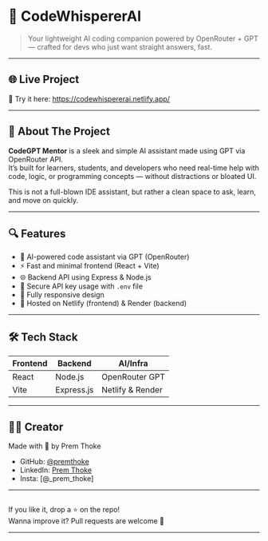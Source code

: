 # 💬 CodeWhispererAI

> Your lightweight AI coding companion powered by OpenRouter + GPT — crafted for devs who just want straight answers, fast.

---

## 🌐 Live Project

🚀 Try it here: https://codewhispererai.netlify.app/

---

## 🧠 About The Project

**CodeGPT Mentor** is a sleek and simple AI assistant made using GPT via OpenRouter API.  
It’s built for learners, students, and developers who need real-time help with code, logic, or programming concepts — without distractions or bloated UI.

This is not a full-blown IDE assistant, but rather a clean space to ask, learn, and move on quickly.

---

## 🔍 Features

- 🤖 AI-powered code assistant via GPT (OpenRouter)
- ⚡ Fast and minimal frontend (React + Vite)
- 🌐 Backend API using Express & Node.js
- 🔐 Secure API key usage with `.env` file
- 📱 Fully responsive design
- 🚀 Hosted on Netlify (frontend) & Render (backend)

---

## 🛠️ Tech Stack

| Frontend  | Backend    | AI/Infra      |
|-----------|------------|----------------|
| React     | Node.js    | OpenRouter GPT |
| Vite      | Express.js | Netlify & Render |

---

## 👨‍💻 Creator

Made with 🤍 by Prem Thoke
- GitHub: [@premthoke](https://github.com/premthoke)  
- LinkedIn: [Prem Thoke](https://linkedin.com/in/premthoke)
- Insta: [@_prem_thoke]

---

##

If you like it, drop a ⭐ on the repo!  
Wanna improve it? Pull requests are welcome 🤝

---

